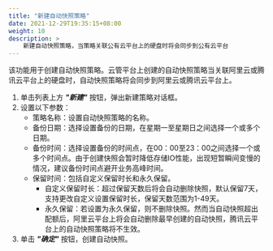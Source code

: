 ```yaml
---
title: "新建自动快照策略"
date: 2021-12-29T19:35:15+08:00
weight: 10
description: >
    新建自动快照策略，当策略关联公有云平台上的硬盘时将会同步到公有云平台
---
```


该功能用于创建自动快照策略。云管平台上创建的自动快照策略当关联阿里云或腾讯云平台上的硬盘时，自动快照策略将会同步到阿里云或腾讯云平台上。

1. 单击列表上方 **_"新建"_** 按钮，弹出新建策略对话框。
2. 设置以下参数：
    - 策略名称：设置自动快照策略的名称。
    - 备份日期：选择设置备份的日期，在星期一至星期日之间选择一个或多个日期。
    - 备份时间：选择设置备份的时间点，在00：00至23：00之间选择一个或多个时间点。由于创建快照会暂时降低存储IO性能，出现短暂瞬间变慢的情况，建议备份时间点避开业务高峰时间。
    - 保留时间：包括自定义保留时长和永久保留。
        - 自定义保留时长：超过保留天数后将会自动删除快照，默认保留7天，支持更改自定义设置保留时长，保留天数范围为1-49天。
        - 永久保留：若设置为永久保留，则不删除快照。然而当自动快照超出配额后，阿里云平台上将会自动删除最早创建的自动快照，腾讯云平台上的自动快照策略将不生效。
3. 单击 **_"确定"_** 按钮，创建自动快照。